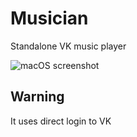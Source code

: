 # Musician
Standalone VK music player

![macOS screenshot](https://uenify.com/musician/sc.png)

## Warning
It uses direct login to VK
